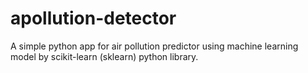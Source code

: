 # apollution-detector
A simple python app for air pollution predictor using machine learning model by scikit-learn (sklearn) python library.
